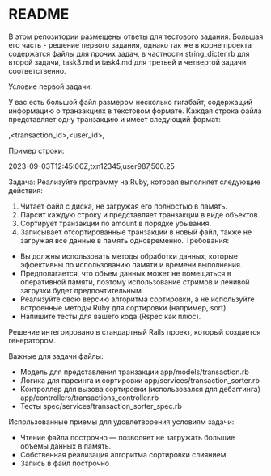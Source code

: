# README

В этом репозитории размещены ответы для тестового задания. 
Большая его часть - решение первого задания, однако так же в корне 
проекта содержатся файлы для прочих задач, в частности string_dicter.rb 
для второй задачи, task3.md и task4.md для третьей и четвертой задачи соответственно.

Условие первой задачи:

У вас есть большой файл размером несколько гигабайт, содержащий информацию о
транзакциях в текстовом формате. Каждая строка файла представляет одну транзакцию и
имеет следующий формат:

<timestamp>,<transaction_id>,<user_id>,<amount>

Пример строки:

2023-09-03T12:45:00Z,txn12345,user987,500.25

Задача: Реализуйте программу на Ruby, которая выполняет следующие действия:
1. Читает файл с диска, не загружая его полностью в память.
2. Парсит каждую строку и представляет транзакции в виде объектов.
3. Сортирует транзакции по amount в порядке убывания.
4. Записывает отсортированные транзакции в новый файл, также не загружая все данные
   в память одновременно.
Требования:

- Вы должны использовать методы обработки данных, которые эффективны по использованию памяти и времени выполнения.
- Предполагается, что объем данных может не помещаться в оперативной памяти, поэтому использование стримов и ленивой загрузки будет предпочтительным.
- Реализуйте свою версию алгоритма сортировки, а не используйте встроенные методы Ruby для сортировки (например, sort).
- Напишите тесты для вашего кода (Rspec как плюс).

Решение интегрировано в стандартный Rails проект, который создается генератором.

Важные для задачи файлы: 

- Модель для представления транзакции app/models/transaction.rb
- Логика для парсинга и сортировки app/services/transaction_sorter.rb
- Контроллер для вызова сортировки (использовался для дебаггинга) app/controllers/transactions_controller.rb
- Тесты spec/services/transaction_sorter_spec.rb

Использованные приемы для удовлетворения условиям задачи:

- Чтение файла построчно — позволяет не загружать большие объемы данных в память.
- Собственная реализация алгоритма сортировки слиянием
- Запись в файл построчно